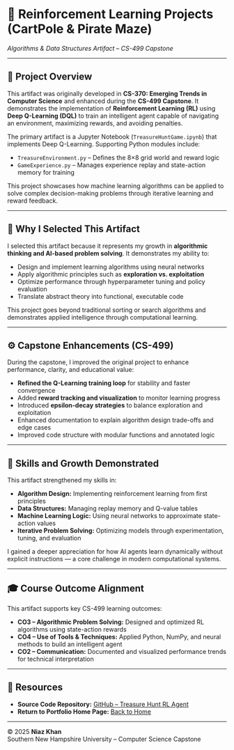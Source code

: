 # 🤖 Reinforcement Learning Projects (CartPole & Pirate Maze)  
*Algorithms & Data Structures Artifact – CS-499 Capstone*

---

## 📖 Project Overview
This artifact was originally developed in **CS-370: Emerging Trends in Computer Science** and enhanced during the **CS-499 Capstone**. It demonstrates the implementation of **Reinforcement Learning (RL)** using **Deep Q-Learning (DQL)** to train an intelligent agent capable of navigating an environment, maximizing rewards, and avoiding penalties.

The primary artifact is a Jupyter Notebook (`TreasureHuntGame.ipynb`) that implements Deep Q-Learning. Supporting Python modules include:
- `TreasureEnvironment.py` – Defines the 8×8 grid world and reward logic  
- `GameExperience.py` – Manages experience replay and state-action memory for training  

This project showcases how machine learning algorithms can be applied to solve complex decision-making problems through iterative learning and reward feedback.

---

## 🎯 Why I Selected This Artifact
I selected this artifact because it represents my growth in **algorithmic thinking and AI-based problem solving**. It demonstrates my ability to:
- Design and implement learning algorithms using neural networks  
- Apply algorithmic principles such as **exploration vs. exploitation**  
- Optimize performance through hyperparameter tuning and policy evaluation  
- Translate abstract theory into functional, executable code  

This project goes beyond traditional sorting or search algorithms and demonstrates applied intelligence through computational learning.

---

## ⚙️ Capstone Enhancements (CS-499)
During the capstone, I improved the original project to enhance performance, clarity, and educational value:

- **Refined the Q-Learning training loop** for stability and faster convergence  
- Added **reward tracking and visualization** to monitor learning progress  
- Introduced **epsilon-decay strategies** to balance exploration and exploitation  
- Enhanced documentation to explain algorithm design trade-offs and edge cases  
- Improved code structure with modular functions and annotated logic  

---

## 🧠 Skills and Growth Demonstrated
This artifact strengthened my skills in:

- **Algorithm Design:** Implementing reinforcement learning from first principles  
- **Data Structures:** Managing replay memory and Q-value tables  
- **Machine Learning Logic:** Using neural networks to approximate state-action values  
- **Iterative Problem Solving:** Optimizing models through experimentation, tuning, and evaluation  

I gained a deeper appreciation for how AI agents learn dynamically without explicit instructions — a core challenge in modern computational systems.

---

## 🎓 Course Outcome Alignment
This artifact supports key CS-499 learning outcomes:

- **CO3 – Algorithmic Problem Solving:** Designed and optimized RL algorithms using state-action rewards  
- **CO4 – Use of Tools & Techniques:** Applied Python, NumPy, and neural methods to build an intelligent agent  
- **CO2 – Communication:** Documented and visualized performance trends for technical interpretation  

---

## 🔗 Resources
- **Source Code Repository:** [GitHub – Treasure Hunt RL Agent](https://github.com/niazkhan0731/niazkhan0731.github.io/tree/main/artifacts/treasure-hunt)  
- **Return to Portfolio Home Page:** [Back to Home](../../index.md)

---

© 2025 **Niaz Khan**  
Southern New Hampshire University – Computer Science Capstone
